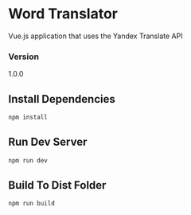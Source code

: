 # Word Translator

Vue.js application that uses the Yandex Translate API

### Version
1.0.0

## Install Dependencies
```bash
npm install 
```

## Run Dev Server
```bash
npm run dev
```

## Build To Dist Folder
```bash
npm run build
```